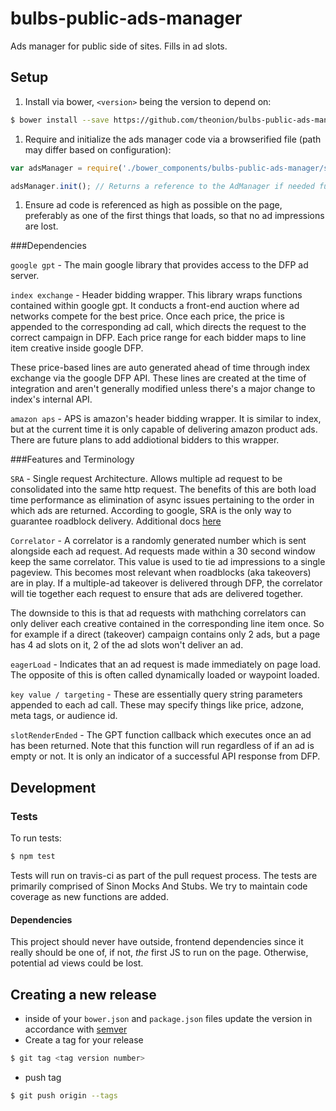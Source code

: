 # bulbs-public-ads-manager
Ads manager for public side of sites. Fills in ad slots.

## Setup

1. Install via bower, ```<version>``` being the version to depend on:
  ```bash
  $ bower install --save https://github.com/theonion/bulbs-public-ads-manager.git\#\<version>
  ```

1. Require and initialize the ads manager code via a browserified file (path may differ
  based on configuration):

  ```javascript
  var adsManager = require('./bower_components/bulbs-public-ads-manager/src/manager');

  adsManager.init(); // Returns a reference to the AdManager if needed further on the page
  ```

1. Ensure ad code is referenced as high as possible on the page, preferably as one of the first things that loads, so that no ad impressions are lost.




###Dependencies

`google gpt` - The main google library that provides access to the DFP ad server.

`index exchange` - Header bidding wrapper. This library wraps functions contained within google gpt. It conducts a front-end auction where ad networks compete for the best price. Once each price, the price is appended to the corresponding ad call, which directs the request to the correct campaign in DFP. Each price range for each bidder maps to line item creative inside google DFP. 

These price-based lines are auto generated ahead of time through index exchange via the google DFP API. These lines are created at the time of integration and aren't generally modified unless there's a major change to index's internal API.

`amazon aps` - APS is amazon's header bidding wrapper. It is similar to index, but at the current time it is only capable of delivering amazon product ads. There are future plans to add addiotional bidders to this wrapper.

###Features and Terminology

`SRA` - Single request Architecture. Allows multiple ad request to be consolidated into the same http request. The benefits of this are both load time performance as elimination of async issues pertaining to the order in which ads are returned. According to google, SRA is the only way to guarantee roadblock delivery. Additional docs [here](https://support.google.com/dfp_premium/answer/177277?hl=en)

`Correlator` - A correlator is a randomly generated number which is sent alongside each ad request. Ad requests made within a 30 second window keep the same correlator. This value is used to tie ad impressions to a single pageview. This becomes most relevant when roadblocks (aka takeovers) are in play. If a multiple-ad takeover is delivered through DFP, the correlator will tie together each request to ensure that ads are delivered together.

The downside to this is that ad requests with mathching correlators can only deliver each creative contained in the corresponding line item once. So for example if a direct (takeover) campaign contains only 2 ads, but a page has 4 ad slots on it, 2 of the ad slots won't deliver an ad.

`eagerLoad` - Indicates that an ad request is made immediately on page load. The opposite of this is often called dynamically loaded or waypoint loaded.

`key value / targeting` - These are essentially query string parameters appended to each ad call. These may specify things like price, adzone, meta tags, or audience id.

`slotRenderEnded` - The GPT function callback which executes once an ad has been returned. Note that this function will run regardless of if an ad is empty or not. It is only an indicator of a successful API response from DFP.

## Development

### Tests
To run tests:
```bash
$ npm test
```

Tests will run on travis-ci as part of the pull request process.
The tests are primarily comprised of Sinon Mocks And Stubs. We try to maintain code coverage as new functions are added.

#### Dependencies
This project should never have outside, frontend dependencies since it really should be one of, if not, _the_ first JS to run on the page. Otherwise, potential ad views could be lost.

## Creating a new release

* inside of your ```bower.json``` and ```package.json``` files update the version in accordance with [semver](http://semver.org/)
* Create a tag for your release
```bash
$ git tag <tag version number>
```
* push tag
```bash
$ git push origin --tags
```
